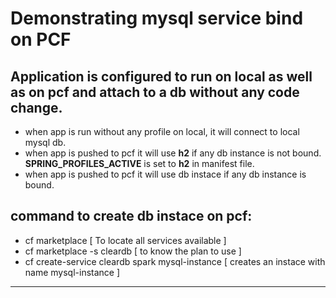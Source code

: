 # Demonstrating mysql service bind on PCF

## Application is configured to run on local as well as on pcf and attach to a db without any code change.


- when app is run without any profile on local, it will connect to local mysql db.
- when app is pushed to pcf it will use **h2** if any db instance is not bound. **SPRING_PROFILES_ACTIVE** is set to **h2** in manifest file.
- when app is pushed to pcf it will use db instace if any db instance is bound.

## command to create db instace on pcf:
- cf marketplace  [ To locate all services available ]
- cf marketplace -s cleardb  [ to know the plan to use ]
- cf create-service cleardb spark mysql-instance  [ creates an instace with name mysql-instance ]



----------------------------------------------------------------------------------------------------------------------------------------

